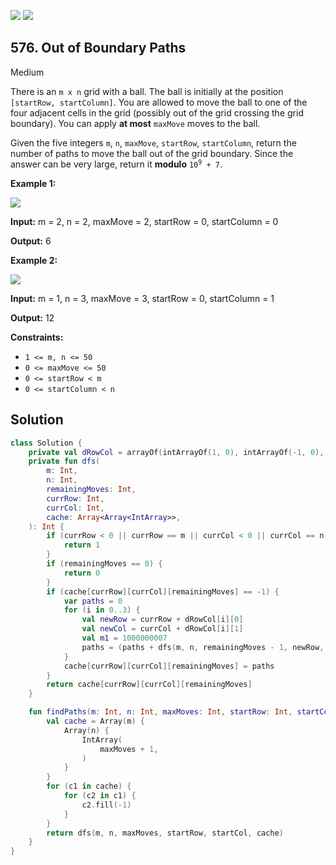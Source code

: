 [![](https://img.shields.io/github/stars/javadev/LeetCode-in-Kotlin?label=Stars&style=flat-square)](https://github.com/javadev/LeetCode-in-Kotlin)
[![](https://img.shields.io/github/forks/javadev/LeetCode-in-Kotlin?label=Fork%20me%20on%20GitHub%20&style=flat-square)](https://github.com/javadev/LeetCode-in-Kotlin/fork)

## 576\. Out of Boundary Paths

Medium

There is an `m x n` grid with a ball. The ball is initially at the position `[startRow, startColumn]`. You are allowed to move the ball to one of the four adjacent cells in the grid (possibly out of the grid crossing the grid boundary). You can apply **at most** `maxMove` moves to the ball.

Given the five integers `m`, `n`, `maxMove`, `startRow`, `startColumn`, return the number of paths to move the ball out of the grid boundary. Since the answer can be very large, return it **modulo** <code>10<sup>9</sup> + 7</code>.

**Example 1:**

![](https://assets.leetcode.com/uploads/2021/04/28/out_of_boundary_paths_1.png)

**Input:** m = 2, n = 2, maxMove = 2, startRow = 0, startColumn = 0

**Output:** 6

**Example 2:**

![](https://assets.leetcode.com/uploads/2021/04/28/out_of_boundary_paths_2.png)

**Input:** m = 1, n = 3, maxMove = 3, startRow = 0, startColumn = 1

**Output:** 12

**Constraints:**

*   `1 <= m, n <= 50`
*   `0 <= maxMove <= 50`
*   `0 <= startRow < m`
*   `0 <= startColumn < n`

## Solution

```kotlin
class Solution {
    private val dRowCol = arrayOf(intArrayOf(1, 0), intArrayOf(-1, 0), intArrayOf(0, 1), intArrayOf(0, -1))
    private fun dfs(
        m: Int,
        n: Int,
        remainingMoves: Int,
        currRow: Int,
        currCol: Int,
        cache: Array<Array<IntArray>>,
    ): Int {
        if (currRow < 0 || currRow == m || currCol < 0 || currCol == n) {
            return 1
        }
        if (remainingMoves == 0) {
            return 0
        }
        if (cache[currRow][currCol][remainingMoves] == -1) {
            var paths = 0
            for (i in 0..3) {
                val newRow = currRow + dRowCol[i][0]
                val newCol = currCol + dRowCol[i][1]
                val m1 = 1000000007
                paths = (paths + dfs(m, n, remainingMoves - 1, newRow, newCol, cache)) % m1
            }
            cache[currRow][currCol][remainingMoves] = paths
        }
        return cache[currRow][currCol][remainingMoves]
    }

    fun findPaths(m: Int, n: Int, maxMoves: Int, startRow: Int, startCol: Int): Int {
        val cache = Array(m) {
            Array(n) {
                IntArray(
                    maxMoves + 1,
                )
            }
        }
        for (c1 in cache) {
            for (c2 in c1) {
                c2.fill(-1)
            }
        }
        return dfs(m, n, maxMoves, startRow, startCol, cache)
    }
}
```